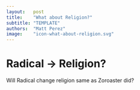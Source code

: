 ```yaml
---
layout:   post
title:    "What about Religion?"
subtitle: "TEMPLATE"
authors:  "Matt Perez"
image:    "icon-what-about-religion.svg"
---
```


<div style='display:none; '>
 <p>Will Radical change religion?</p>
</div>

<h1>Radical -> Religion?</h1>
 <p>Will Radical change religion same as Zoroaster did?</p>